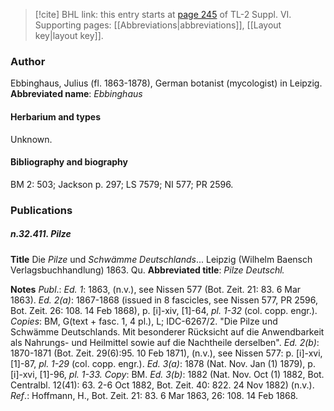 > [!cite] BHL link: this entry starts at [page 245](https://www.biodiversitylibrary.org/page/33260233) of TL-2 Suppl. VI.
> Supporting pages: [[Abbreviations|abbreviations]], [[Layout key|layout key]].

### Author

Ebbinghaus, Julius (fl. 1863-1878), German botanist (mycologist) in Leipzig. 
**Abbreviated name**: *Ebbinghaus*

#### Herbarium and types

Unknown.

#### Bibliography and biography

BM 2: 503; Jackson p. 297; LS 7579; NI 577; PR 2596.

### Publications

##### n.32.411. Pilze

**Title**
Die *Pilze* und *Schwämme Deutschlands*... Leipzig (Wilhelm Baensch Verlagsbuchhandlung) 1863. Qu.
**Abbreviated title**: *Pilze Deutschl.*

**Notes**
*Publ*.: *Ed. 1*: 1863, (n.v.), see Nissen 577 (Bot. Zeit. 21: 83. 6 Mar 1863).
*Ed. 2(a)*: 1867-1868 (issued in 8 fascicles, see Nissen 577, PR 2596, Bot. Zeit. 26: 108. 14 Feb 1868), p. \[i\]-xiv, \[1\]-64, *pl. 1-32* (col. copp. engr.). *Copies*: BM, G(text + fasc. 1, 4 pl.), L; IDC-6267/2. "Die Pilze und Schwämme Deutschlands. Mit besonderer Rücksicht auf die Anwendbarkeit als Nahrungs- und Heilmittel sowie auf die Nachtheile derselben".
*Ed. 2(b)*: 1870-1871 (Bot. Zeit. 29(6):95. 10 Feb 1871), (n.v.), see Nissen 577: p. \[i\]-xvi, \[1\]-87, *pl. 1-29* (col. copp. engr.).
*Ed. 3(a)*: 1878 (Nat. Nov. Jan (1) 1879), p. \[i\]-xvi, \[1\]-96, *pl. 1-33. Copy*: BM.
*Ed. 3(b)*: 1882 (Nat. Nov. Oct (1) 1882, Bot. Centralbl. 12(41): 63. 2-6 Oct 1882, Bot. Zeit. 40: 822. 24 Nov 1882) (n.v.).
*Ref*.: Hoffmann, H., Bot. Zeit. 21: 83. 6 Mar 1863, 26: 108. 14 Feb 1868.


